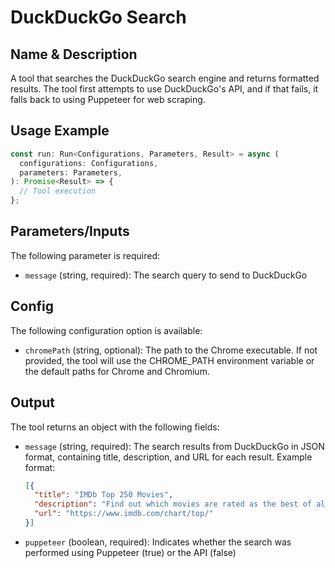 # DuckDuckGo Search

## Name & Description
A tool that searches the DuckDuckGo search engine and returns formatted results. The tool first attempts to use DuckDuckGo's API, and if that fails, it falls back to using Puppeteer for web scraping.

## Usage Example
```typescript
const run: Run<Configurations, Parameters, Result> = async (
  configurations: Configurations,
  parameters: Parameters,
): Promise<Result> => {
  // Tool execution
};
```

## Parameters/Inputs
The following parameter is required:
- `message` (string, required): The search query to send to DuckDuckGo

## Config
The following configuration option is available:
- `chromePath` (string, optional): The path to the Chrome executable. If not provided, the tool will use the CHROME_PATH environment variable or the default paths for Chrome and Chromium.

## Output
The tool returns an object with the following fields:
- `message` (string, required): The search results from DuckDuckGo in JSON format, containing title, description, and URL for each result. Example format:
  ```json
  [{
    "title": "IMDb Top 250 Movies",
    "description": "Find out which movies are rated as the best of all time...",
    "url": "https://www.imdb.com/chart/top/"
  }]
  ```
- `puppeteer` (boolean, required): Indicates whether the search was performed using Puppeteer (true) or the API (false)
